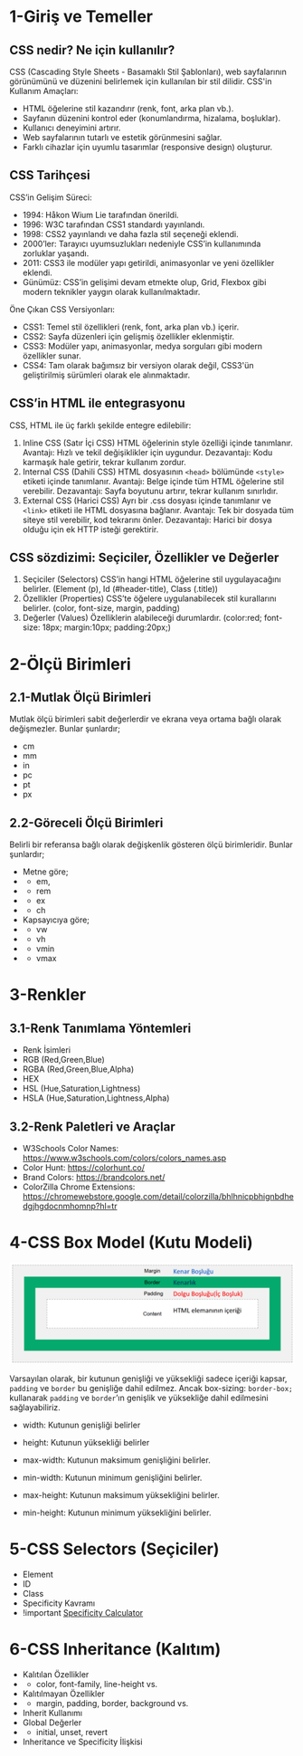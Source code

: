 # 1-Giriş ve Temeller

## CSS nedir? Ne için kullanılır?
CSS (Cascading Style Sheets - Basamaklı Stil Şablonları), web sayfalarının görünümünü ve düzenini belirlemek için kullanılan bir stil dilidir.
CSS'in Kullanım Amaçları:
* HTML öğelerine stil kazandırır (renk, font, arka plan vb.).
* Sayfanın düzenini kontrol eder (konumlandırma, hizalama, boşluklar).
* Kullanıcı deneyimini artırır.
* Web sayfalarının tutarlı ve estetik görünmesini sağlar.
* Farklı cihazlar için uyumlu tasarımlar (responsive design) oluşturur.

## CSS Tarihçesi
CSS’in Gelişim Süreci:

* 1994: Håkon Wium Lie tarafından önerildi.
* 1996: W3C tarafından CSS1 standardı yayınlandı.
* 1998: CSS2 yayınlandı ve daha fazla stil seçeneği eklendi.
* 2000’ler: Tarayıcı uyumsuzlukları nedeniyle CSS’in kullanımında zorluklar yaşandı.
* 2011: CSS3 ile modüler yapı getirildi, animasyonlar ve yeni özellikler eklendi.
* Günümüz: CSS’in gelişimi devam etmekte olup, Grid, Flexbox gibi modern teknikler yaygın olarak kullanılmaktadır.

Öne Çıkan CSS Versiyonları:

* CSS1: Temel stil özellikleri (renk, font, arka plan vb.) içerir.
* CSS2: Sayfa düzenleri için gelişmiş özellikler eklenmiştir.
* CSS3: Modüler yapı, animasyonlar, medya sorguları gibi modern özellikler sunar.
* CSS4: Tam olarak bağımsız bir versiyon olarak değil, CSS3'ün geliştirilmiş sürümleri olarak ele alınmaktadır.

## CSS’in HTML ile entegrasyonu
CSS, HTML ile üç farklı şekilde entegre edilebilir:
1. Inline CSS (Satır İçi CSS)
HTML öğelerinin style özelliği içinde tanımlanır. Avantajı: Hızlı ve tekil değişiklikler için uygundur. Dezavantajı: Kodu karmaşık hale getirir, tekrar kullanım zordur.
2. Internal CSS (Dahili CSS)
HTML dosyasının `<head>` bölümünde `<style>` etiketi içinde tanımlanır. Avantajı: Belge içinde tüm HTML öğelerine stil verebilir. Dezavantajı: Sayfa boyutunu artırır, tekrar kullanım sınırlıdır.
3. External CSS (Harici CSS)
Ayrı bir .css dosyası içinde tanımlanır ve `<link>` etiketi ile HTML dosyasına bağlanır. Avantajı: Tek bir dosyada tüm siteye stil verebilir, kod tekrarını önler. Dezavantajı: Harici bir dosya olduğu için ek HTTP isteği gerektirir.

## CSS sözdizimi: Seçiciler, Özellikler ve Değerler
1. Seçiciler (Selectors)
CSS’in hangi HTML öğelerine stil uygulayacağını belirler. (Element (p), Id (#header-title), Class (.title))
2. Özellikler (Properties)
CSS’te öğelere uygulanabilecek stil kurallarını belirler. (color, font-size, margin, padding)
3. Değerler (Values)
Özelliklerin alabileceği durumlardır. (color:red; font-size: 18px; margin:10px; padding:20px;)

# 2-Ölçü Birimleri
## 2.1-Mutlak Ölçü Birimleri
Mutlak ölçü birimleri sabit değerlerdir ve ekrana veya ortama bağlı olarak değişmezler. Bunlar şunlardır;
* cm
* mm
* in
* pc
* pt
* px
## 2.2-Göreceli Ölçü Birimleri
Belirli bir referansa bağlı olarak değişkenlik gösteren ölçü birimleridir. Bunlar şunlardır;
* Metne göre;
* * em,
* * rem
* * ex
* * ch
* Kapsayıcıya göre;
* * vw
* * vh
* * vmin
* * vmax

# 3-Renkler
## 3.1-Renk Tanımlama Yöntemleri
* Renk İsimleri
* RGB (Red,Green,Blue)
* RGBA (Red,Green,Blue,Alpha)
* HEX
* HSL (Hue,Saturation,Lightness)
* HSLA (Hue,Saturation,Lightness,Alpha)
## 3.2-Renk Paletleri ve Araçlar
* W3Schools Color Names: https://www.w3schools.com/colors/colors_names.asp
* Color Hunt: https://colorhunt.co/
* Brand Colors: https://brandcolors.net/
* ColorZilla Chrome Extensions: https://chromewebstore.google.com/detail/colorzilla/bhlhnicpbhignbdhedgjhgdocnmhomnp?hl=tr

# 4-CSS Box Model (Kutu Modeli)

![css-box-model](/readmeimage/css-box-model.png)

Varsayılan olarak, bir kutunun genişliği ve yüksekliği sadece içeriği kapsar, `padding` ve `border` bu 
genişliğe dahil edilmez. Ancak box-sizing: `border-box;` kullanarak `padding` ve `border`’ın genişlik ve 
yüksekliğe dahil edilmesini sağlayabiliriz.

* width: Kutunun genişliği belirler
* height: Kutunun yüksekliği belirler

* max-width: Kutunun maksimum genişliğini belirler.
* min-width: Kutunun minimum genişliğini belirler.

* max-height: Kutunun maksimum yüksekliğini belirler.
* min-height: Kutunun minimum yüksekliğini belirler.

# 5-CSS Selectors (Seçiciler)
* Element
* ID
* Class
* Specificity Kavramı
* !important
[Specificity Calculator](https://specificity.keegan.st/)

# 6-CSS Inheritance (Kalıtım)
* Kalıtılan Özellikler
* * color, font-family, line-height vs.
* Kalıtılmayan Özellikler
* * margin, padding, border, background vs.
* Inherit Kullanımı
* Global Değerler
* * initial, unset, revert
* Inheritance ve Specificity İlişkisi
